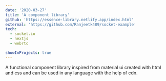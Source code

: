 ```yaml
---
date: '2020-03-27'
title: 'A component library'
github: 'https://essence-library.netlify.app/index.html'
external: 'https://github.com/Ranjeetk489/socket-example'
tech:
  - socket.io
  - nextjs
  - webrtc

showInProjects: true
---
```


A functional component library inspired from material ui created with html and css and can be used in any language with the help of cdn.
